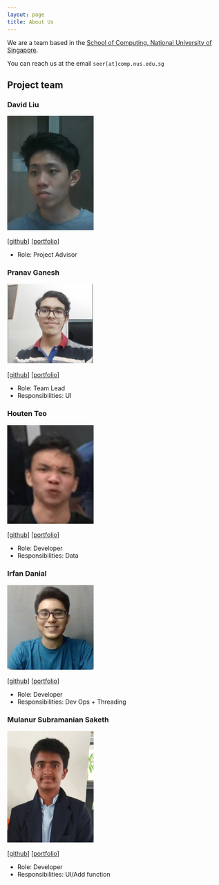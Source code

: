 ```yaml
---
layout: page
title: About Us
---
```


We are a team based in the [School of Computing, National University of Singapore](http://www.comp.nus.edu.sg).

You can reach us at the email `seer[at]comp.nus.edu.sg`

## Project team

### David Liu

<img src="images/kangxun.png" width="200px">

[[github](https://github.com/kangxun)]
[[portfolio](team/kangxun.md)]

* Role: Project Advisor

### Pranav Ganesh

<img src="images/pranav-ganesh.png" width="200px">

[[github](https://github.com/pranav-ganesh)]
[[portfolio](team/pranav-ganesh.md)]

* Role: Team Lead
* Responsibilities: UI

### Houten Teo

<img src="images/houtenteo.png" width="200px">

[[github](https://github.com/houtenteo)] 
[[portfolio](team/houtenteo.md)]

* Role: Developer
* Responsibilities: Data

### Irfan Danial

<img src="images/idgrr.png" width="200px">

[[github](http://github.com/idgrr)]
[[portfolio](team/idgrr.md)]

* Role: Developer
* Responsibilities: Dev Ops + Threading

### Mulanur Subramanian Saketh

<img src="images/loose-bus-change.png" width="200px">

[[github](http://github.com/loose-bus-change)]
[[portfolio](team/loose-bus-change.md)]

* Role: Developer
* Responsibilities: UI/Add function
